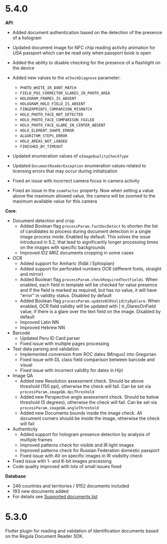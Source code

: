 # 5.4.0
**API**:
- Added document authentication based on the detection of the presence of a hologram
- Updated document image for NFC chip reading activity animation for USA passport which can be read only when passport book is open
- Added the ability to disable checking for the presence of a flashlight on the device
- Added new values to the `eCheckDiagnose` parameter:
    - `PHOTO_WHITE_IR_DONT_MATCH`
    - `FIELD_POS_CORRECTOR_GLARES_IN_PHOTO_AREA`
    - `HOLOGRAM_FRAMES_IS_ABSENT`
    - `HOLOGRAM_HOLO_FIELD_IS_ABSENT`
    - `FINGERPRINTS_COMPARISON_MISMATCH`
    - `HOLO_PHOTO_FACE_NOT_DETECTED`
    - `HOLO_PHOTO_FACE_COMPARISON_FAILED`
    - `HOLO_PHOTO_FACE_GLARE_IN_CENTER_ABSENT`
    - `HOLO_ELEMENT_SHAPE_ERROR`
    - `ALGORITHM_STEPS_ERROR`
    - `HOLO_AREAS_NOT_LOADED`
    - `FINISHED_BY_TIMEOUT`

- Updated enumeration values of `eImageQualityCheckType`
- Updated `DocumentReaderException` enumeration values related to licensing errors that may occur during initialization
- Fixed an issue with incorrect camera focus in camera activity
- Fixed an issue in the `zoomFactor` property. Now when setting a value above the maximum allowed value, the camera will be zoomed to the maximum available value for this camera

**Core**:

- Document detection and crop
    - Added Boolean flag `processParam.fastDocDetect` to shorten the list of candidates to process during document detection in a single image process mode. Enabled by default. This solves the issue introduced in 5.2, that lead to significantly longer processing times on the images with specific backgrounds
    - Improved ID2 MRZ documents cropping in some cases
- OCR
    - Added support for Amharic (fidäl / Ephiopian)
    - Added support for perforated numbers OCR (different fonts, straight and mirror)
    - Added Boolean flag `processParam.checkRequiredTextFields`. When enabled, each field in template will be checked for value presence and if the field is marked as required, but has no value, it will have "error" in validity status. Disabled by default
    - Added Boolean flag `processParam.updateOCRValidityByGlare`. When enabled, OCR field validity will be updated with | tr_GlaresOnField value, if there is a glare over the text field on the image. Disabled by default
    - Improved Latin NN
    - Improved Hebrew NN
- Barcode
    - Updated Peru ID Card parser
    - Fixed issue with multiple pages processing
- Text data parsing and validation
    - Implemented conversion from ROC dates (Minguo) into Gregorian
    - Fixed issue with DL class field comparison between barcode and visual
    - Fixed issue with incorrect validity for dates in Hijri
- Image QA
    - Added new Resolution assessment check. Should be above threshold (150 ppi), otherwise the check will fail. Can be set via `processParam.imageQA.dpiThreshold`
    - Added new Perspective angle assessment check. Should be below threshold (5 degrees), otherwise the check will fail. Can be set via `processParam.imageQA.angleThreshold`
    - Added new Documents bounds inside the image check. All document corners should be inside the image, otherwise the check will fail
- Authenticity
    - Added support for hologram presence detection by analysis of multiple frames
    - Improved patterns check for visible and IR light images
    - Improved patterns check for Russian Federation domestic passport
    - Fixed issue with AV on specific images in IR visibility check
- Fixed issue with 1- and 8-bit images processing
- Code quality improved with lots of small issues fixed

**Database**:
- 246 countries and territories / 9152 documents included
- 193 new documents added
- For details see [Supported documents list](https://downloads.regulaforensics.com/work/SDK/doc/AllDocs/Documents%20List.xls)

# 5.3.0
Flutter plugin for reading and validation of identification documents based on the Regula Document Reader SDK.
